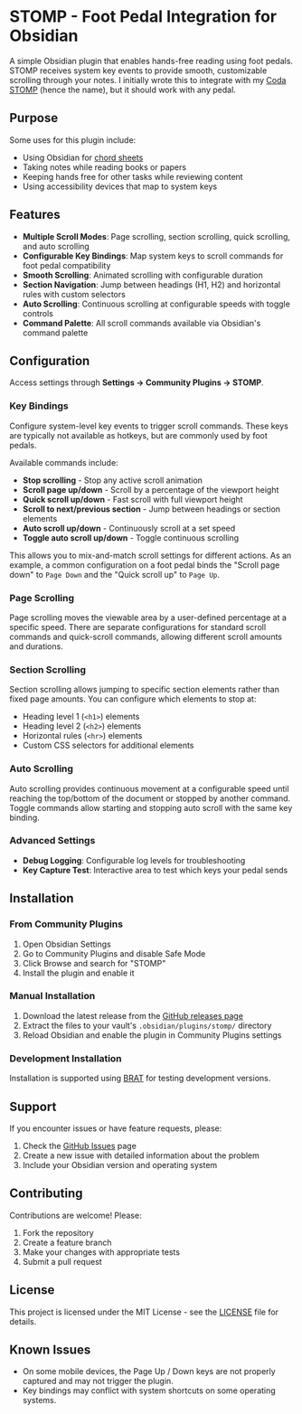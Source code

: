 # STOMP - Foot Pedal Integration for Obsidian

A simple Obsidian plugin that enables hands-free reading using foot pedals. STOMP receives system key events to provide smooth, customizable scrolling through your notes. I initially wrote this to integrate with my [Coda STOMP](https://www.codamusictech.com/) (hence the name), but it should work with any pedal.

## Purpose

Some uses for this plugin include:

- Using Obsidian for [chord sheets](https://github.com/jheddings/obsidian-chopro)
- Taking notes while reading books or papers
- Keeping hands free for other tasks while reviewing content
- Using accessibility devices that map to system keys

## Features

- **Multiple Scroll Modes**: Page scrolling, section scrolling, quick scrolling, and auto scrolling
- **Configurable Key Bindings**: Map system keys to scroll commands for foot pedal compatibility
- **Smooth Scrolling**: Animated scrolling with configurable duration
- **Section Navigation**: Jump between headings (H1, H2) and horizontal rules with custom selectors
- **Auto Scrolling**: Continuous scrolling at configurable speeds with toggle controls
- **Command Palette**: All scroll commands available via Obsidian's command palette

## Configuration

Access settings through **Settings → Community Plugins → STOMP**.

### Key Bindings

Configure system-level key events to trigger scroll commands. These keys are typically not available as hotkeys, but are commonly used by foot pedals.

Available commands include:

- **Stop scrolling** - Stop any active scroll animation
- **Scroll page up/down** - Scroll by a percentage of the viewport height
- **Quick scroll up/down** - Fast scroll with full viewport height
- **Scroll to next/previous section** - Jump between headings or section elements
- **Auto scroll up/down** - Continuously scroll at a set speed
- **Toggle auto scroll up/down** - Toggle continuous scrolling

This allows you to mix-and-match scroll settings for different actions. As an example, a common configuration on a foot pedal binds the "Scroll page down" to `Page Down` and the "Quick scroll up" to `Page Up`.

### Page Scrolling

Page scrolling moves the viewable area by a user-defined percentage at a specific speed. There are separate configurations for standard scroll commands and quick-scroll commands, allowing different scroll amounts and durations.

### Section Scrolling

Section scrolling allows jumping to specific section elements rather than fixed page amounts. You can configure which elements to stop at:

- Heading level 1 (`<h1>`) elements
- Heading level 2 (`<h2>`) elements
- Horizontal rules (`<hr>`) elements
- Custom CSS selectors for additional elements

### Auto Scrolling

Auto scrolling provides continuous movement at a configurable speed until reaching the top/bottom of the document or stopped by another command. Toggle commands allow starting and stopping auto scroll with the same key binding.

### Advanced Settings

- **Debug Logging**: Configurable log levels for troubleshooting
- **Key Capture Test**: Interactive area to test which keys your pedal sends

## Installation

### From Community Plugins

1. Open Obsidian Settings
2. Go to Community Plugins and disable Safe Mode
3. Click Browse and search for "STOMP"
4. Install the plugin and enable it

### Manual Installation

1. Download the latest release from the [GitHub releases page](https://github.com/jheddings/obsidian-stomp/releases)
2. Extract the files to your vault's `.obsidian/plugins/stomp/` directory
3. Reload Obsidian and enable the plugin in Community Plugins settings

### Development Installation

Installation is supported using [BRAT](https://tfthacker.com/BRAT) for testing development versions.

## Support

If you encounter issues or have feature requests, please:

1. Check the [GitHub Issues](https://github.com/jheddings/obsidian-stomp/issues) page
2. Create a new issue with detailed information about the problem
3. Include your Obsidian version and operating system

## Contributing

Contributions are welcome! Please:

1. Fork the repository
2. Create a feature branch
3. Make your changes with appropriate tests
4. Submit a pull request

## License

This project is licensed under the MIT License - see the [LICENSE](LICENSE) file for details.

## Known Issues

- On some mobile devices, the Page Up / Down keys are not properly captured and may not trigger the plugin.
- Key bindings may conflict with system shortcuts on some operating systems.
